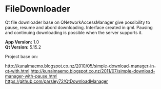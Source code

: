 # FileDownloader

Qt file downloader base on QNetworkAccessManager give possibility to pause, resume and abord downloading. Interface created in qml. Pausing and continuing downloading is possible when the server supports it.

**App Version:** 1.0<br>
**Qt Version:** 5.15.2

Project base on:

http://kunalmaemo.blogspot.co.nz/2010/05/simple-download-manager-in-qt-with.html
http://kunalmaemo.blogspot.co.nz/2011/07/simple-download-manager-with-pause.html
https://github.com/parsley72/QtDownloadManager
